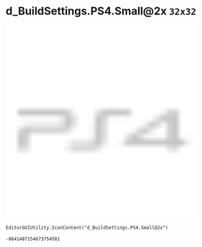 # d_BuildSettings.PS4.Small@2x `32x32`
<img src="/img/d_BuildSettings.PS4.Small@2x.png" width=512 height=512>

``` CSharp
EditorGUIUtility.IconContent("d_BuildSettings.PS4.Small@2x")
```
```
-8641487154673754581
```

